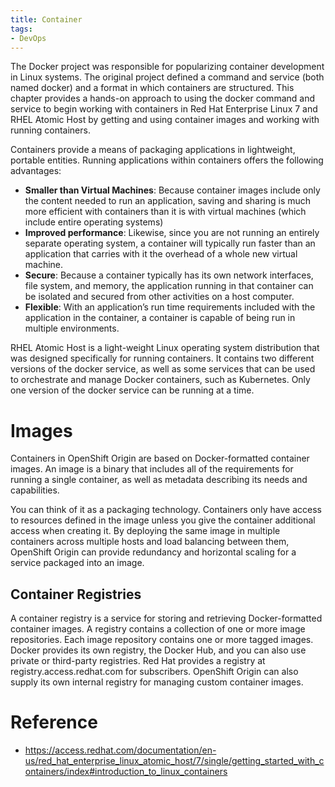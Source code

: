```yaml
---
title: Container
tags:
- DevOps
---
```


The Docker project was responsible for popularizing container development in Linux systems. The original project defined a command and service (both named docker) and a format in which containers are structured. This chapter provides a hands-on approach to using the docker command and service to begin working with containers in Red Hat Enterprise Linux 7 and RHEL Atomic Host by getting and using container images and working with running containers. 


 Containers provide a means of packaging applications in lightweight, portable entities. Running applications within containers offers the following advantages:

- **Smaller than Virtual Machines**: Because container images include only the content needed to run an application, saving and sharing is much more efficient with containers than it is with virtual machines (which include entire operating systems)
- **Improved performance**: Likewise, since you are not running an entirely separate operating system, a container will typically run faster than an application that carries with it the overhead of a whole new virtual machine.
- **Secure**: Because a container typically has its own network interfaces, file system, and memory, the application running in that container can be isolated and secured from other activities on a host computer.
- **Flexible**: With an application’s run time requirements included with the application in the container, a container is capable of being run in multiple environments. 



RHEL Atomic Host is a light-weight Linux operating system distribution that was designed specifically for running containers. It contains two different versions of the docker service, as well as some services that can be used to orchestrate and manage Docker containers, such as Kubernetes. Only one version of the docker service can be running at a time. 


# Images

Containers in OpenShift Origin are based on Docker-formatted container images. An image is a binary that includes all of the requirements for running a single container, as well as metadata describing its needs and capabilities.


You can think of it as a packaging technology. Containers only have access to resources defined in the image unless you give the container additional access when creating it. By deploying the same image in multiple containers across multiple hosts and load balancing between them, OpenShift Origin can provide redundancy and horizontal scaling for a service packaged into an image.

## Container Registries
A container registry is a service for storing and retrieving Docker-formatted container images. A registry contains a collection of one or more image repositories. Each image repository contains one or more tagged images. Docker provides its own registry, the Docker Hub, and you can also use private or third-party registries. Red Hat provides a registry at registry.access.redhat.com for subscribers. OpenShift Origin can also supply its own internal registry for managing custom container images.



# Reference 
 -  https://access.redhat.com/documentation/en-us/red_hat_enterprise_linux_atomic_host/7/single/getting_started_with_containers/index#introduction_to_linux_containers
